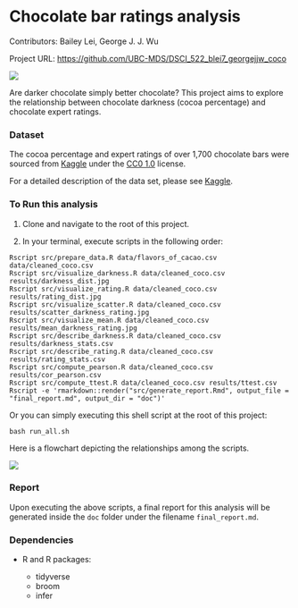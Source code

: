 # Chocolate bar ratings analysis

Contributors: Bailey Lei, George J. J. Wu

Project URL: https://github.com/UBC-MDS/DSCI_522_blei7_georgejjw_coco

![](https://cdn.pixabay.com/photo/2017/11/18/19/48/chocolate-2961075_960_720.jpg)

Are darker chocolate simply better chocolate? This project aims to explore the relationship between chocolate darkness (cocoa percentage) and chocolate expert ratings.

### Dataset

The cocoa percentage and expert ratings of over 1,700 chocolate bars were sourced from [Kaggle](https://www.kaggle.com/rtatman/chocolate-bar-ratings) under the [CC0 1.0](https://creativecommons.org/publicdomain/zero/1.0/) license.

For a detailed description of the data set, please see [Kaggle](https://www.kaggle.com/rtatman/chocolate-bar-ratings/home).

### To Run this analysis

1. Clone and navigate to the root of this project.

2. In your terminal, execute scripts in the following order:

```
Rscript src/prepare_data.R data/flavors_of_cacao.csv data/cleaned_coco.csv
Rscript src/visualize_darkness.R data/cleaned_coco.csv results/darkness_dist.jpg
Rscript src/visualize_rating.R data/cleaned_coco.csv results/rating_dist.jpg
Rscript src/visualize_scatter.R data/cleaned_coco.csv results/scatter_darkness_rating.jpg
Rscript src/visualize_mean.R data/cleaned_coco.csv results/mean_darkness_rating.jpg
Rscript src/describe_darkness.R data/cleaned_coco.csv results/darkness_stats.csv
Rscript src/describe_rating.R data/cleaned_coco.csv results/rating_stats.csv
Rscript src/compute_pearson.R data/cleaned_coco.csv results/cor_pearson.csv
Rscript src/compute_ttest.R data/cleaned_coco.csv results/ttest.csv
Rscript -e 'rmarkdown::render("src/generate_report.Rmd", output_file = "final_report.md", output_dir = "doc")' 
```
Or you can simply executing this shell script at the root of this project:

```
bash run_all.sh
```
Here is a flowchart depicting the relationships among the scripts.

![](https://i.imgur.com/7Kmpy1U.jpg)

### Report

Upon executing the above scripts, a final report for this analysis will be generated inside the `doc` folder under the filename `final_report.md`.

### Dependencies

- R and R packages:

  - tidyverse
  - broom
  - infer


